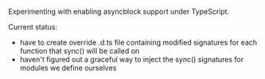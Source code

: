 Experimenting with enabling asyncblock support under TypeScript.

Current status:
- have to create override .d.ts file containing modified signatures for each function that sync() will be called on
- haven't figured out a graceful way to inject the sync() signatures for modules we define ourselves
